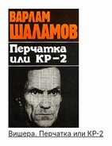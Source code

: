 ![](Вишера.%20Перчатка%20или%20КР-2.jpg)  
[Вишера. Перчатка или КР-2](Вишера.%20Перчатка%20или%20КР-2)
